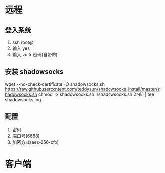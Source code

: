 # 远程
## 登入系统
1. ssh root@<ip>
2. 输入 yes
3. 输入 vultr 密码(自带的)
## 安装 shadowsocks
wget --no-check-certificate -O shadowsocks.sh https://raw.githubusercontent.com/teddysun/shadowsocks_install/master/shadowsocks.sh
chmod +x shadowsocks.sh
./shadowsocks.sh 2>&1 | tee shadowsocks.log
## 配置
1. 密码
2. 端口号(6688)
3. 加密方式(aes-256-cfb)

# 客户端